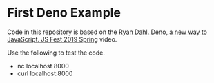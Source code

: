 # First Deno Example

Code in this repository is based on the
[Ryan Dahl. Deno, a new way to JavaScript. JS Fest 2019 Spring](https://www.youtube.com/watch?v=z6JRlx5NC9E)
video.

Use the following to test the code.

- nc localhost 8000
- curl localhost:8000

